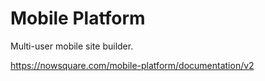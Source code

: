 # Mobile Platform

Multi-user mobile site builder.

https://nowsquare.com/mobile-platform/documentation/v2